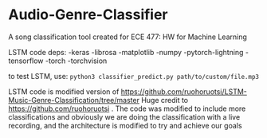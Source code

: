 # Audio-Genre-Classifier
A song classification tool created for ECE 477: HW for Machine Learning

LSTM code deps:
-keras
-librosa
-matplotlib
-numpy
-pytorch-lightning
-tensorflow
-torch
-torchvision

to test LSTM, use:
`python3 classifier_predict.py path/to/custom/file.mp3`

LSTM code is modified version of https://github.com/ruohoruotsi/LSTM-Music-Genre-Classification/tree/master
Huge credit to https://github.com/ruohoruotsi . The code was modified to include more classifications and obviously we are doing the classification with a live recording, and the 
architecture is modified to try and achieve our goals